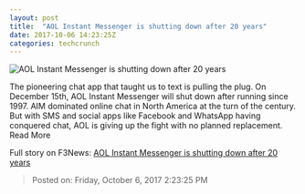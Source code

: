 ```yaml
---
layout: post
title:  "AOL Instant Messenger is shutting down after 20 years"
date: 2017-10-06 14:23:25Z
categories: techcrunch
---
```


![AOL Instant Messenger is shutting down after 20 years](https://tctechcrunch2011.files.wordpress.com/2017/10/aol-instant-messenger-shuts-down.png)

The pioneering chat app that taught us to text is pulling the plug. On December 15th, AOL Instant Messenger will shut down after running since 1997. AIM dominated online chat in North America at the turn of the century. But with SMS and social apps like Facebook and WhatsApp having conquered chat, AOL is giving up the fight with no planned replacement. Read More


Full story on F3News: [AOL Instant Messenger is shutting down after 20 years](http://www.f3nws.com/n/GQJgBJ)

> Posted on: Friday, October 6, 2017 2:23:25 PM
